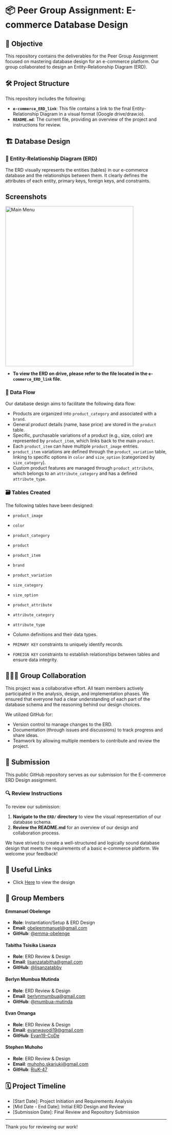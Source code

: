 # 📦 Peer Group Assignment: E-commerce Database Design

## 🎯 Objective

This repository contains the deliverables for the Peer Group Assignment focused on mastering database design for an e-commerce platform. Our group collaborated to design an Entity-Relationship Diagram (ERD).

## 🛠️ Project Structure

This repository includes the following:

* **`e-commerce_ERD_link`**: This file contains a link to the final Entity-Relationship Diagram in a visual format (Google drive/draw.io).
* **`README.md`**: The current file, providing an overview of the project and instructions for review.

## 🏗️ Database Design

### 📝 Entity-Relationship Diagram (ERD)

The ERD visually represents the entities (tables) in our e-commerce database and the relationships between them. It clearly defines the attributes of each entity, primary keys, foreign keys, and constraints.

## Screenshots

<div style="display: flex; flex-direction: column; gap: 10px;">

<img src="https://github.com/emma-obelenge/-PLP_Group433_e-commerce_ERD_project/blob/7ee834d3acba4d72fc591a6e6abe3f3b97b25094/e-commerce_ER_Diagram_(Group_433).png" alt="Main Menu" width="400" height="500">
</div>

* **To view the ERD on drive, please refer to the file located in the `e-commerce_ERD_link` file.**

### 🔄 Data Flow

Our database design aims to facilitate the following data flow:

* Products are organized into `product_category` and associated with a `brand`.
* General product details (name, base price) are stored in the `product` table.
* Specific, purchasable variations of a product (e.g., size, color) are represented by `product_item`, which links back to the main `product`.
* Each `product_item` can have multiple `product_image` entries.
* `product_item` variations are defined through the `product_variation` table, linking to specific options in `color` and `size_option` (categorized by `size_category`).
* Custom product features are managed through `product_attribute`, which belongs to an `attribute_category` and has a defined `attribute_type`.

### 🗃️ Tables Created

The following tables have been designed:

* `product_image`
* `color`
* `product_category`
* `product`
* `product_item`
* `brand`
* `product_variation`
* `size_category`
* `size_option`
* `product_attribute`
* `attribute_category`
* `attribute_type`

* Column definitions and their data types.
* `PRIMARY KEY` constraints to uniquely identify records.
* `FOREIGN KEY` constraints to establish relationships between tables and ensure data integrity.

## 🧑‍🤝‍🧑 Group Collaboration

This project was a collaborative effort. All team members actively participated in the analysis, design, and implementation phases. We ensured that everyone had a clear understanding of each part of the database schema and the reasoning behind our design choices.

We utilized GitHub for:

* Version control to manage changes to the ERD.
* Documentation (through issues and discussions) to track progress and share ideas.
* Teamwork by allowing multiple members to contribute and review the project.

## 🚀 Submission

This public GitHub repository serves as our submission for the E-commerce ERD Design assignment.

### 🔍 Review Instructions

To review our submission:

1.  **Navigate to the `ERD/` directory** to view the visual representation of our database schema.
2.  **Review the README.md** for an overview of our design and collaboration process.

We have strived to create a well-structured and logically sound database design that meets the requirements of a basic e-commerce platform. We welcome your feedback!

## 🔗 Useful Links

* Click [Here](https://drive.google.com/file/d/1qKwLur7UZ645GPVIpLaAT8ShhrAGkjp6/view?usp=drive_link) to view the design

## 👥 Group Members

#### Emmanuel Obelenge

- **Role**: Instantiation/Setup & ERD Design
- **Email**: [obeleemmanuel@gmail.com](mailto:obeleemmanuel@gmail.com)
- **GitHub**: [@emma-obelenge](https://github.com/emma-obelenge)

#### Tabitha Tsisika Lisanza

- **Role**: ERD Review & Design
- **Email**: [lisanzatabitha@gmail.com](mailto:lisanzatabitha@gmail.com)
- **GitHub**: [@lisanzatabby](https://github.com/lisanzaTabby)

#### Berlyn Mumbua Mutinda

- **Role**:  ERD Review & Design
- **Email**: [berlynmumbua@gmail.com](mailto:berlynmumbua@gmail.com)
- **GitHub**: [@mumbua-mutinda](https://github.com/mumbua-mutinda)

#### Evan Omanga

- **Role**: ERD Review & Design
- **Email**: [evanwayodi19@gmail.com](mailto:evanwayodi19@gmail.com)
- **GitHub**: [Evan19-CoDe](https://github.com/Evan19-CoDe)

#### Stephen Muhoho

- **Role**: ERD Review & Design
- **Email**: [muhoho.skariuki@gmail.com](mailto:muhoho.skariuki@gmail.com)
- **GitHub**: [RiuK-47](https://github.com/RiuK-47)


## 🗓️ Project Timeline

* [Start Date]: Project Initiation and Requirements Analysis
* [Mid Date - End Date]: Initial ERD Design and Review
* [Submission Date]: Final Review and Repository Submission

---

Thank you for reviewing our work!
